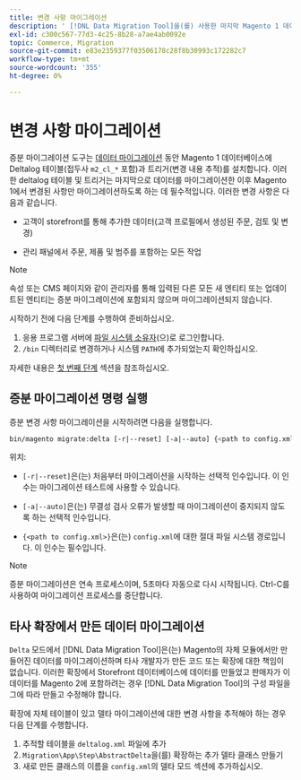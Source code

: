 ```yaml
---
title: 변경 사항 마이그레이션
description: ' [!DNL Data Migration Tool]을(를) 사용한 마지막 Magento 1 데이터 마이그레이션 이후 변경된 데이터만 마이그레이션하는 방법에 대해 알아봅니다.'
exl-id: c300c567-77d3-4c25-8b28-a7ae4ab0092e
topic: Commerce, Migration
source-git-commit: e83e2359377f03506178c28f8b30993c172282c7
workflow-type: tm+mt
source-wordcount: '355'
ht-degree: 0%

---
```


# 변경 사항 마이그레이션

증분 마이그레이션 도구는 [데이터 마이그레이션](data.md) 동안 Magento 1 데이터베이스에 Deltalog 테이블(접두사 `m2_cl_*` 포함)과 트리거(변경 내용 추적)를 설치합니다. 이러한 deltalog 테이블 및 트리거는 마지막으로 데이터를 마이그레이션한 이후 Magento 1에서 변경된 사항만 마이그레이션하도록 하는 데 필수적입니다. 이러한 변경 사항은 다음과 같습니다.

* 고객이 storefront를 통해 추가한 데이터(고객 프로필에서 생성된 주문, 검토 및 변경)

* 관리 패널에서 주문, 제품 및 범주를 포함하는 모든 작업

>[!NOTE]
>
>속성 또는 CMS 페이지와 같이 관리자를 통해 입력된 다른 모든 새 엔티티 또는 업데이트된 엔티티는 증분 마이그레이션에 포함되지 않으며 마이그레이션되지 않습니다.


시작하기 전에 다음 단계를 수행하여 준비하십시오.

1. 응용 프로그램 서버에 [파일 시스템 소유자](../../../installation/prerequisites/file-system/overview.md)(으)로 로그인합니다.
1. `/bin` 디렉터리로 변경하거나 시스템 `PATH`에 추가되었는지 확인하십시오.

자세한 내용은 [첫 번째 단계](overview.md#first-steps) 섹션을 참조하십시오.

## 증분 마이그레이션 명령 실행

증분 변경 사항 마이그레이션을 시작하려면 다음을 실행합니다.

```bash
bin/magento migrate:delta [-r|--reset] [-a|--auto] {<path to config.xml>}
```

위치:

* `[-r|--reset]`은(는) 처음부터 마이그레이션을 시작하는 선택적 인수입니다. 이 인수는 마이그레이션 테스트에 사용할 수 있습니다.

* `[-a|--auto]`은(는) 무결성 검사 오류가 발생할 때 마이그레이션이 중지되지 않도록 하는 선택적 인수입니다.

* `{<path to config.xml>}`은(는) `config.xml`에 대한 절대 파일 시스템 경로입니다. 이 인수는 필수입니다.

>[!NOTE]
>
>증분 마이그레이션은 연속 프로세스이며, 5초마다 자동으로 다시 시작됩니다. Ctrl-C를 사용하여 마이그레이션 프로세스를 중단합니다.


## 타사 확장에서 만든 데이터 마이그레이션

`Delta` 모드에서 [!DNL Data Migration Tool]은(는) Magento의 자체 모듈에서만 만들어진 데이터를 마이그레이션하며 타사 개발자가 만든 코드 또는 확장에 대한 책임이 없습니다. 이러한 확장에서 Storefront 데이터베이스에 데이터를 만들었고 판매자가 이 데이터를 Magento 2에 포함하려는 경우 [!DNL Data Migration Tool]의 구성 파일을 그에 따라 만들고 수정해야 합니다.

확장에 자체 테이블이 있고 델타 마이그레이션에 대한 변경 사항을 추적해야 하는 경우 다음 단계를 수행합니다.

1. 추적할 테이블을 `deltalog.xml` 파일에 추가
1. `Migration\App\Step\AbstractDelta`을(를) 확장하는 추가 델타 클래스 만들기
1. 새로 만든 클래스의 이름을 `config.xml`의 델타 모드 섹션에 추가하십시오.
